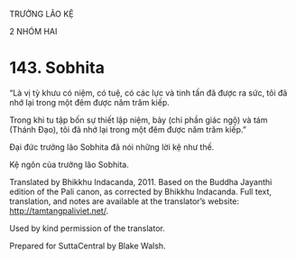 TRƯỞNG LÃO KỆ

2 NHÓM HAI

# 143\. Sobhita

“Là vị tỳ khưu có niệm, có tuệ, có các lực và tinh tấn đã được ra sức, tôi đã nhớ lại trong một đêm được năm trăm kiếp.

Trong khi tu tập bốn sự thiết lập niệm, bảy (chi phần giác ngộ) và tám (Thánh Đạo), tôi đã nhớ lại trong một đêm được năm trăm kiếp.”

Đại đức trưởng lão Sobhita đã nói những lời kệ như thế.

Kệ ngôn của trưởng lão Sobhita.

Translated by Bhikkhu Indacanda, 2011. Based on the Buddha Jayanthi edition of the Pali canon, as corrected by Bhikkhu Indacanda. Full text, translation, and notes are available at the translator’s website: http://tamtangpaliviet.net/.

Used by kind permission of the translator.

Prepared for SuttaCentral by Blake Walsh.
